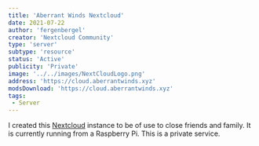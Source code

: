 ```yaml
---
title: 'Aberrant Winds Nextcloud'
date: 2021-07-22
author: 'fergenbergel'
creator: 'Nextcloud Community'
type: 'server'
subtype: 'resource'
status: 'Active'
publicity: 'Private'
image: '../../images/NextCloudLogo.png'
address: 'https://cloud.aberrantwinds.xyz'
modsDownload: 'https://cloud.aberrantwinds.xyz'
tags:
 - Server
---
```


I created this [Nextcloud](https://nextcloud.com) instance to be of use to close friends and family. It is currently running from a Raspberry Pi. This is a private service.